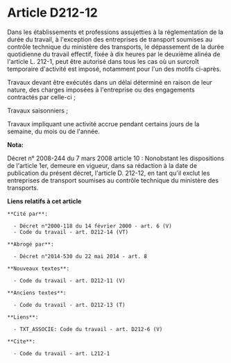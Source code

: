 # Article D212-12

Dans les établissements et professions assujetties à la réglementation de la durée du travail, à l'exception des entreprises
de transport soumises au contrôle technique du ministère des transports, le dépassement de la durée quotidienne du travail
effectif, fixée à dix heures par le deuxième alinéa de l'article L. 212-1, peut être autorisé dans tous les cas où un
surcroît temporaire d'activité est imposé, notamment pour l'un des motifs ci-après. 

Travaux devant être exécutés dans un délai déterminé en raison de leur nature, des charges imposées à l'entreprise ou des
engagements contractés par celle-ci ; 

Travaux saisonniers ; 

Travaux impliquant une activité accrue pendant certains jours de la semaine, du mois ou de l'année.

**Nota:**

Décret n° 2008-244 du 7 mars 2008 article 10 : Nonobstant les dispositions de l'article 1er, demeure en vigueur, dans sa
rédaction à la date de publication du présent décret, l'article D. 212-12, en tant qu'il exclut les entreprises de transport
soumises au contrôle technique du ministère des transports.

**Liens relatifs à cet article**

	**Cité par**:

	  - Décret n°2000-118 du 14 février 2000 - art. 6 (V)
	  - Code du travail - art. D212-14 (VT)

	**Abrogé par**:

	  - Décret n°2014-530 du 22 mai 2014 - art. 8

	**Nouveaux textes**:

	  - Code du travail - art. D212-11 (V)

	**Anciens textes**:

	  - Code du travail - art. D212-13 (T)

	**Liens**:

	  - TXT_ASSOCIE: Code du travail - art. D212-6 (V)

	**Cite**:

	  - Code du travail - art. L212-1
